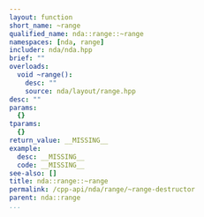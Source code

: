 ```yaml
---
layout: function
short_name: ~range
qualified_name: nda::range::~range
namespaces: [nda, range]
includer: nda/nda.hpp
brief: ""
overloads:
  void ~range():
    desc: ""
    source: nda/layout/range.hpp
desc: ""
params:
  {}
tparams:
  {}
return_value: __MISSING__
example:
  desc: __MISSING__
  code: __MISSING__
see-also: []
title: nda::range::~range
permalink: /cpp-api/nda/range/~range-destructor
parent: nda::range
...
```


